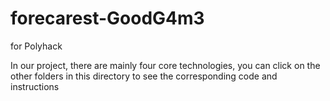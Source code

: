 # forecarest-GoodG4m3
for Polyhack

In our project, there are mainly four core technologies, you can click on the other folders in this directory to see the corresponding code and instructions
